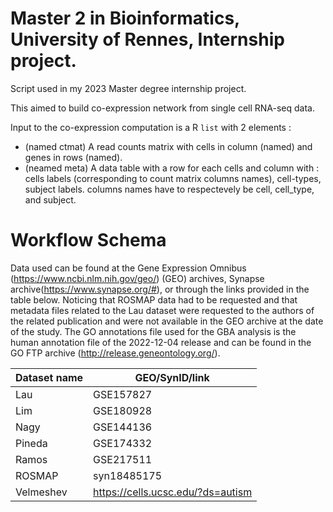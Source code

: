 # Master 2 in Bioinformatics, University of Rennes, Internship project.


Script used in my 2023 Master degree internship project.

This aimed to build co-expression network from single cell RNA-seq data.

Input to the co-expression computation is a R `list` with 2 elements :
 * (named ctmat) A read counts matrix with cells in column (named) and genes in rows (named).
 * (neamed meta) A data table with a row for each cells and column with : cells labels (corresponding to count matrix columns names), cell-types, subject labels. columns names have to respectevely be cell, cell_type, and subject.

# Workflow Schema



Data used can be found at the Gene Expression Omnibus (https://www.ncbi.nlm.nih.gov/geo/) (GEO) archives, Synapse archive(https://www.synapse.org/#), or through the links provided in the table below. Noticing that ROSMAP data had to be requested and that metadata files related to the Lau dataset were requested to the authors of the related publication and were not available in the GEO archive at the date of the study. The GO annotations file used for the GBA analysis is the human annotation file of the 2022-12-04 release and can be found in the GO FTP archive (http://release.geneontology.org/).

| Dataset name | GEO/SynID/link                    |
| ------------ | --------------------------------- |
| Lau          | GSE157827                         |
| Lim          | GSE180928                         |
| Nagy         | GSE144136                         |
| Pineda       | GSE174332                         |
| Ramos        | GSE217511                         |
| ROSMAP       | syn18485175                       |
| Velmeshev    | https://cells.ucsc.edu/?ds=autism |
